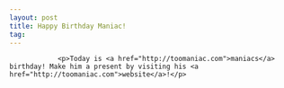 ```yaml
---
layout: post
title: Happy Birthday Maniac!
tag: 
---
```



                <p>Today is <a href="http://toomaniac.com">maniacs</a> birthday! Make him a present by visiting his <a href="http://toomaniac.com">website</a>!</p>
            
